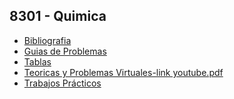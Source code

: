 
<html>
<body>
<h2>8301 - Quimica</h2>
<ul>
    <li><a href="Bibliografia">Bibliografia</a></li>
    <li><a href="Guias de Problemas">Guias de Problemas</a></li>
    <li><a href="Tablas">Tablas</a></li>
    <li><a href="Teoricas y Problemas Virtuales-link youtube.pdf">Teoricas y Problemas Virtuales-link youtube.pdf</a></li>
    <li><a href="Trabajos Prácticos">Trabajos Prácticos</a></li>
</ul>
</body>
</html>
